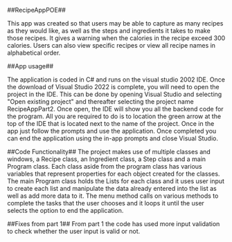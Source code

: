 ##RecipeAppPOE##

This app was created so that users may be able to capture as many recipes as they would like, as well as the steps and ingredients it takes to make those recipes. It gives a warning when the calories in the recipe exceed 300 calories. Users can also view specific recipes or view all recipe names in alphabetical order.

##App usage##

The application is coded in C# and runs on the visual studio 2002 IDE. Once the download of Visual Studio 2022 is complete, you will need to open the project in the IDE. This can be done by opening Visual Studio and selecting "Open existing project" and thereafter selecting the project name RecipeAppPart2. Once open, the IDE will show you all the backend code for the program. All you are required to do is to location the green arrow at the top of the IDE that is located next to the name of the project. Once in the app just follow the prompts and use the application. Once completed you can end the application using the in-app prompts and close Visual Studio.

##Code Functionality## The project makes use of multiple classes and windows, a Recipe class, an Ingredient class, a Step class and a main Program class. Each class aside from the program class has various variables that represent properties for each object created for the classes. The main Program class holds the Lists for each class and it uses user input to create each list and manipulate the data already entered into the list as well as add more data to it. The menu method calls on various methods to complete the tasks that the user chooses and it loops it until the user selects the option to end the application.

##Fixes from part 1## From part 1 the code has used more input validation to check whether the user input is valid or not.
